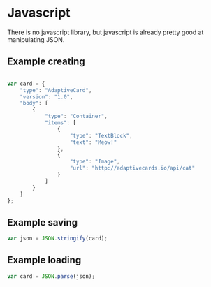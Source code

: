 # Javascript
There is no javascript library, but javascript is already pretty good at manipulating JSON.

## Example creating 
```javascript

var card = {
    "type": "AdaptiveCard",
    "version": "1.0",
    "body": [
        {
            "type": "Container",
            "items": [
                {
                    "type": "TextBlock",
                    "text": "Meow!"
                },
                {
                    "type": "Image",
                    "url": "http://adaptivecards.io/api/cat"
                }
            ]
        }
    ]
};
```
## Example saving 
```javascript
var json = JSON.stringify(card);
```

## Example loading 
```javascript
var card = JSON.parse(json);
```

